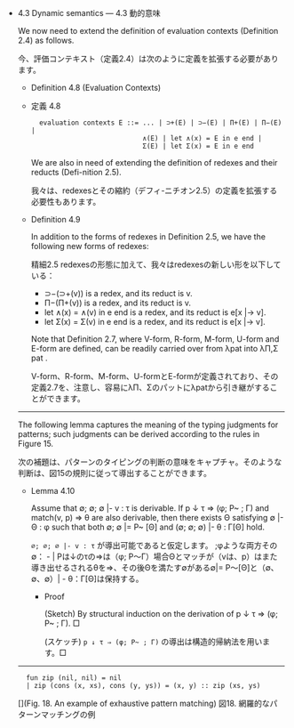 - 4.3 Dynamic semantics
— 4.3 動的意味

	We now need to extend the definition of evaluation contexts (Definition 2.4) as follows.

	今、評価コンテキスト（定義2.4）は次のように定義を拡張する必要があります。

	- Definition 4.8 (Evaluation Contexts)
	- 定義 4.8

			evaluation contexts E ::= ... | ⊃+(E) | ⊃−(E) | Π+(E) | Π−(E) |
			                          ∧(E) | let ∧(x) = E in e end |
			                          Σ(E) | let Σ(x) = E in e end

		We are also in need of extending the definition of redexes and their reducts (Defi-nition 2.5).

		我々は、redexesとその縮約（デフィ-ニチオン2.5）の定義を拡張する必要性もあります。

	- Definition 4.9

		In addition to the forms of redexes in Definition 2.5, we have the following new forms of redexes:

		精細2.5 redexesの形態に加えて、我々はredexesの新しい形を以下している：

		- ⊃−(⊃+(v)) is a redex, and its reduct is v.
		- Π−(Π+(v)) is a redex, and its reduct is v.
		- let ∧(x) = ∧(v) in e end is a redex, and its reduct is e[x |→ v].
		- let Σ(x) = Σ(v) in e end is a redex, and its reduct is e[x |→ v].

		Note that Definition 2.7, where V-form, R-form, M-form, U-form and E-form are defined, can be readily carried over from λpat into λΠ,Σ pat .


		V-form、R-form、M-form、U-formとE-formが定義されており、その定義2.7を、注意し、容易にλΠ、Σのパットにλpatから引き継がすることができます。

	----

	The following lemma captures the meaning of the typing judgments for patterns; such judgments can be derived according to the rules in Figure 15.

	次の補題は、パターンのタイピングの判断の意味をキャプチャ。そのような判断は、図15の規則に従って導出することができます。

	- Lemma 4.10

		Assume that ∅; ∅; ∅ |- v : τ is derivable.
		If p ↓ τ ⇒ (φ; P~ ; Γ) and match(v, p) ⇒ θ are also derivable, then there exists Θ satisfying ∅ |- Θ : φ such that both ∅; ∅ |= P~ [Θ] and (∅; ∅; ∅) |- θ : Γ[Θ] hold.

		`∅; ∅; ∅ |- v : τ` が導出可能であると仮定します。
		;φような両方その∅： - | Pは↓のτの⇒は（φ; P〜Γ）場合Θとマッチが（vは、p）はまた導き出せるされるθを⇒、その後Θを満たす∅がある∅|= P〜[Θ]と（∅、∅、∅）| - θ：Γ[Θ]は保持する。

		- Proof

			(Sketch) By structural induction on the derivation of p ↓ τ ⇒ (φ; P~ ; Γ). □

			(スケッチ) `p ↓ τ ⇒ (φ; P~ ; Γ)` の導出は構造的帰納法を用います。□

	----

		fun zip (nil, nil) = nil
		| zip (cons (x, xs), cons (y, ys)) = (x, y) :: zip (xs, ys)

	[](Fig. 18. An example of exhaustive pattern matching)
	図18. 網羅的なパターンマッチングの例
